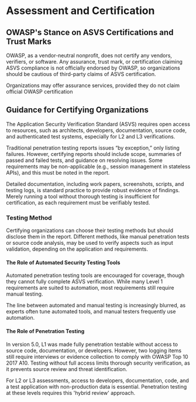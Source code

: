 # Assessment and Certification

## OWASP's Stance on ASVS Certifications and Trust Marks

OWASP, as a vendor-neutral nonprofit, does not certify any vendors, verifiers, or software. Any assurance, trust mark, or certification claiming ASVS compliance is not officially endorsed by OWASP, so organizations should be cautious of third-party claims of ASVS certification.

Organizations may offer assurance services, provided they do not claim official OWASP certification

## Guidance for Certifying Organizations

The Application Security Verification Standard (ASVS) requires open access to resources, such as architects, developers, documentation, source code, and authenticated test systems, especially for L2 and L3 verifications.

Traditional penetration testing reports issues “by exception,” only listing failures. However, certifying reports should include scope, summaries of passed and failed tests, and guidance on resolving issues. Some requirements may be non-applicable (e.g., session management in stateless APIs), and this must be noted in the report.

Detailed documentation, including work papers, screenshots, scripts, and testing logs, is standard practice to provide robust evidence of findings. Merely running a tool without thorough testing is insufficient for certification, as each requirement must be verifiably tested.

### Testing Method

Certifying organizations can choose their testing methods but should disclose them in the report. Different methods, like manual penetration tests or source code analysis, may be used to verify aspects such as input validation, depending on the application and requirements.

#### The Role of Automated Security Testing Tools

Automated penetration testing tools are encouraged for coverage, though they cannot fully complete ASVS verification. While many Level 1 requirements are suited to automation, most requirements still require manual testing.

The line between automated and manual testing is increasingly blurred, as experts often tune automated tools, and manual testers frequently use automation.

#### The Role of Penetration Testing

In version 5.0, L1 was made fully penetration testable without access to source code, documentation, or developers. However, two logging items still require interviews or evidence collection to comply with OWASP Top 10 2017 A10. Testing without full access limits thorough security verification, as it prevents source review and threat identification.

For L2 or L3 assessments, access to developers, documentation, code, and a test application with non-production data is essential. Penetration testing at these levels requires this 'hybrid review' approach.
